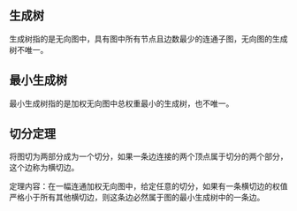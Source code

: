 生成树
---
生成树指的是无向图中，具有图中所有节点且边数最少的连通子图，无向图的生成树不唯一。

最小生成树
---
最小生成树指的是加权无向图中总权重最小的生成树，也不唯一。

切分定理
---
将图切为两部分成为一个切分，如果一条边连接的两个顶点属于切分的两个部分，这个边称为横切边。

定理内容：在一幅连通加权无向图中，给定任意的切分，如果有一条横切边的权值严格小于所有其他横切边，则这条边必然属于图的最小生成树中的一条边。
